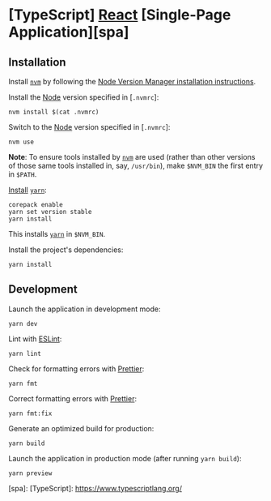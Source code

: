 # [TypeScript] [React] [Single-Page Application][spa]

## Installation

Install [`nvm`] by following the [Node Version Manager installation instructions](https://github.com/nvm-sh/nvm#installing-and-updating).

Install the [Node] version specified in [`.nvmrc`]:

```console
nvm install $(cat .nvmrc)
```

Switch to the [Node] version specified in [`.nvmrc`]:

```console
nvm use
```

**Note**: To ensure tools installed by [`nvm`] are used (rather than other versions of those same tools installed in, say, `/usr/bin`), make `$NVM_BIN` the first entry in `$PATH`.

[Install](https://yarnpkg.com/getting-started/install) [`yarn`]:

```console
corepack enable
yarn set version stable
yarn install
```

This installs [`yarn`] in `$NVM_BIN`.

Install the project's dependencies:

```console
yarn install
```

## Development

Launch the application in development mode:

```console
yarn dev
```

Lint with [ESLint]:

```console
yarn lint
```

Check for formatting errors with [Prettier]:

```console
yarn fmt
```

Correct formatting errors with [Prettier]:

```console
yarn fmt:fix
```

Generate an optimized build for production:

```console
yarn build
```

Launch the application in production mode (after running `yarn build`):

```console
yarn preview
```

[`nvm`]: https://github.com/nvm-sh/nvm
[`nvmrc`]: ./nvmrc
[`yarn`]: https://yarnpkg.com/
[ESLint]: https://eslint.org/
[Node]: https://nodejs.org/en
[Prettier]: https://prettier.io/
[React]: https://react.dev

[spa]:
[TypeScript]: https://www.typescriptlang.org/
